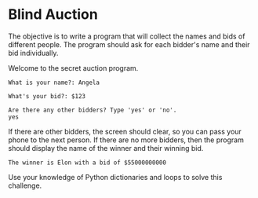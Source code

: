 # Blind Auction

The objective is to write a program that will collect the names and bids of different people. The program should ask for each bidder's name and their bid individually.

Welcome to the secret auction program. 
```
What is your name?: Angela
```
```
What's your bid?: $123
```
```
Are there any other bidders? Type 'yes' or 'no'.
yes
```
If there are other bidders, the screen should clear, so you can pass your phone to the next person. If there are no more bidders, then the program should display the name of the winner and their winning bid.
```
The winner is Elon with a bid of $55000000000
```
Use your knowledge of Python dictionaries and loops to solve this challenge.